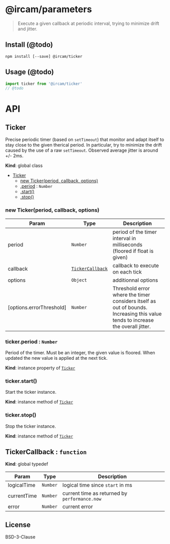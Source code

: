 # @ircam/parameters


> Execute a given callback at periodic interval, trying to minimize drift and jitter.

## Install (@todo)

```
npm install [--save] @ircam/ticker
```

## Usage (@todo)

```js
import ticker from '@ircam/ticker'
// @todo
```

# API

<a name="Ticker"></a>

## Ticker
Precise periodic timer (based on `setTimeout`) that monitor and adapt itself
to stay close to the given therical period. In particular, try to minimize
the drift caused by the use of a raw `setTimeout`.
Observed average jitter is around +/- 2ms.

**Kind**: global class  

* [Ticker](#Ticker)
    * [new Ticker(period, callback, options)](#new_Ticker_new)
    * [.period](#Ticker+period) : <code>Number</code>
    * [.start()](#Ticker+start)
    * [.stop()](#Ticker+stop)

<a name="new_Ticker_new"></a>

### new Ticker(period, callback, options)

| Param | Type | Description |
| --- | --- | --- |
| period | <code>Number</code> | period of the timer interval in milliseconds  (floored if float is given) |
| callback | [<code>TickerCallback</code>](#TickerCallback) | callback to execute on each tick |
| options | <code>Object</code> | additionnal options |
| [options.errorThreshold] | <code>Number</code> | Threshold error where the timer  considers itself as out of bounds. Increasing this value tends to increase  the overall jitter. |

<a name="Ticker+period"></a>

### ticker.period : <code>Number</code>
Period of the timer. Must be an integer, the given value is floored.
When updated the new value is applied at the next tick.

**Kind**: instance property of [<code>Ticker</code>](#Ticker)  
<a name="Ticker+start"></a>

### ticker.start()
Start the ticker instance.

**Kind**: instance method of [<code>Ticker</code>](#Ticker)  
<a name="Ticker+stop"></a>

### ticker.stop()
Stop the ticker instance.

**Kind**: instance method of [<code>Ticker</code>](#Ticker)  
<a name="TickerCallback"></a>

## TickerCallback : <code>function</code>
**Kind**: global typedef  

| Param | Type | Description |
| --- | --- | --- |
| logicalTime | <code>Number</code> | logical time since `start` in ms |
| currentTime | <code>Number</code> | current time as returned by `performance.now` |
| error | <code>Number</code> | current error |



## License

BSD-3-Clause

